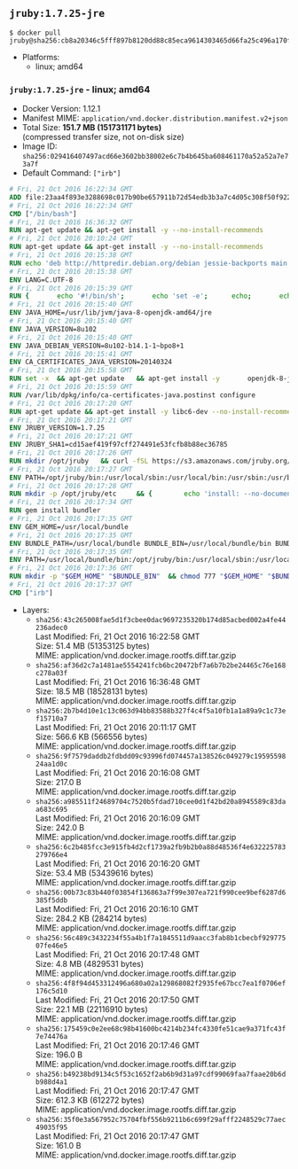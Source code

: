 ## `jruby:1.7.25-jre`

```console
$ docker pull jruby@sha256:cb8a20346c5fff897b8120dd88c85eca9614303465d66fa25c496a170fb280c4
```

-	Platforms:
	-	linux; amd64

### `jruby:1.7.25-jre` - linux; amd64

-	Docker Version: 1.12.1
-	Manifest MIME: `application/vnd.docker.distribution.manifest.v2+json`
-	Total Size: **151.7 MB (151731171 bytes)**  
	(compressed transfer size, not on-disk size)
-	Image ID: `sha256:029416407497acd66e3602bb38002e6c7b4b645ba608461170a52a52a7e73a7f`
-	Default Command: `["irb"]`

```dockerfile
# Fri, 21 Oct 2016 16:22:34 GMT
ADD file:23aa4f893e3288698c017b90be657911b72d54edb3b3a7c4d05c308f50f9228f in / 
# Fri, 21 Oct 2016 16:22:34 GMT
CMD ["/bin/bash"]
# Fri, 21 Oct 2016 16:36:32 GMT
RUN apt-get update && apt-get install -y --no-install-recommends 		ca-certificates 		curl 		wget 	&& rm -rf /var/lib/apt/lists/*
# Fri, 21 Oct 2016 20:10:24 GMT
RUN apt-get update && apt-get install -y --no-install-recommends 		bzip2 		unzip 		xz-utils 	&& rm -rf /var/lib/apt/lists/*
# Fri, 21 Oct 2016 20:15:38 GMT
RUN echo 'deb http://httpredir.debian.org/debian jessie-backports main' > /etc/apt/sources.list.d/jessie-backports.list
# Fri, 21 Oct 2016 20:15:38 GMT
ENV LANG=C.UTF-8
# Fri, 21 Oct 2016 20:15:39 GMT
RUN { 		echo '#!/bin/sh'; 		echo 'set -e'; 		echo; 		echo 'dirname "$(dirname "$(readlink -f "$(which javac || which java)")")"'; 	} > /usr/local/bin/docker-java-home 	&& chmod +x /usr/local/bin/docker-java-home
# Fri, 21 Oct 2016 20:15:40 GMT
ENV JAVA_HOME=/usr/lib/jvm/java-8-openjdk-amd64/jre
# Fri, 21 Oct 2016 20:15:40 GMT
ENV JAVA_VERSION=8u102
# Fri, 21 Oct 2016 20:15:40 GMT
ENV JAVA_DEBIAN_VERSION=8u102-b14.1-1~bpo8+1
# Fri, 21 Oct 2016 20:15:41 GMT
ENV CA_CERTIFICATES_JAVA_VERSION=20140324
# Fri, 21 Oct 2016 20:15:58 GMT
RUN set -x 	&& apt-get update 	&& apt-get install -y 		openjdk-8-jre-headless="$JAVA_DEBIAN_VERSION" 		ca-certificates-java="$CA_CERTIFICATES_JAVA_VERSION" 	&& rm -rf /var/lib/apt/lists/* 	&& [ "$JAVA_HOME" = "$(docker-java-home)" ]
# Fri, 21 Oct 2016 20:15:59 GMT
RUN /var/lib/dpkg/info/ca-certificates-java.postinst configure
# Fri, 21 Oct 2016 20:17:20 GMT
RUN apt-get update && apt-get install -y libc6-dev --no-install-recommends && rm -rf /var/lib/apt/lists/*
# Fri, 21 Oct 2016 20:17:21 GMT
ENV JRUBY_VERSION=1.7.25
# Fri, 21 Oct 2016 20:17:21 GMT
ENV JRUBY_SHA1=cd15aef419f97cff274491e53fcfb8b88ec36785
# Fri, 21 Oct 2016 20:17:26 GMT
RUN mkdir /opt/jruby   && curl -fSL https://s3.amazonaws.com/jruby.org/downloads/${JRUBY_VERSION}/jruby-bin-${JRUBY_VERSION}.tar.gz -o /tmp/jruby.tar.gz   && echo "$JRUBY_SHA1 /tmp/jruby.tar.gz" | sha1sum -c -   && tar -zx --strip-components=1 -f /tmp/jruby.tar.gz -C /opt/jruby   && rm /tmp/jruby.tar.gz   && update-alternatives --install /usr/local/bin/ruby ruby /opt/jruby/bin/jruby 1
# Fri, 21 Oct 2016 20:17:27 GMT
ENV PATH=/opt/jruby/bin:/usr/local/sbin:/usr/local/bin:/usr/sbin:/usr/bin:/sbin:/bin
# Fri, 21 Oct 2016 20:17:28 GMT
RUN mkdir -p /opt/jruby/etc 	&& { 		echo 'install: --no-document'; 		echo 'update: --no-document'; 	} >> /opt/jruby/etc/gemrc
# Fri, 21 Oct 2016 20:17:34 GMT
RUN gem install bundler
# Fri, 21 Oct 2016 20:17:35 GMT
ENV GEM_HOME=/usr/local/bundle
# Fri, 21 Oct 2016 20:17:35 GMT
ENV BUNDLE_PATH=/usr/local/bundle BUNDLE_BIN=/usr/local/bundle/bin BUNDLE_SILENCE_ROOT_WARNING=1 BUNDLE_APP_CONFIG=/usr/local/bundle
# Fri, 21 Oct 2016 20:17:35 GMT
ENV PATH=/usr/local/bundle/bin:/opt/jruby/bin:/usr/local/sbin:/usr/local/bin:/usr/sbin:/usr/bin:/sbin:/bin
# Fri, 21 Oct 2016 20:17:36 GMT
RUN mkdir -p "$GEM_HOME" "$BUNDLE_BIN" 	&& chmod 777 "$GEM_HOME" "$BUNDLE_BIN"
# Fri, 21 Oct 2016 20:17:37 GMT
CMD ["irb"]
```

-	Layers:
	-	`sha256:43c265008fae5d1f3cbee0dac9697235320b174d85acbed002a4fe44236adec0`  
		Last Modified: Fri, 21 Oct 2016 16:22:58 GMT  
		Size: 51.4 MB (51353125 bytes)  
		MIME: application/vnd.docker.image.rootfs.diff.tar.gzip
	-	`sha256:af36d2c7a1481ae5554241fcb6bc20472bf7a6b7b2be24465c76e168c278a03f`  
		Last Modified: Fri, 21 Oct 2016 16:36:48 GMT  
		Size: 18.5 MB (18528131 bytes)  
		MIME: application/vnd.docker.image.rootfs.diff.tar.gzip
	-	`sha256:2b7b4d10e1c13c063d94bb83588b327f4c4f5a10fb1a1a89a9c1c73ef15710a7`  
		Last Modified: Fri, 21 Oct 2016 20:11:17 GMT  
		Size: 566.6 KB (566556 bytes)  
		MIME: application/vnd.docker.image.rootfs.diff.tar.gzip
	-	`sha256:9f7579daddb2fdbdd09c93996fd074457a138526c049279c1959559824aa1d0c`  
		Last Modified: Fri, 21 Oct 2016 20:16:08 GMT  
		Size: 217.0 B  
		MIME: application/vnd.docker.image.rootfs.diff.tar.gzip
	-	`sha256:a985511f24689704c7520b5fdad710cee0d1f42bd20a8945589c83daa683c695`  
		Last Modified: Fri, 21 Oct 2016 20:16:09 GMT  
		Size: 242.0 B  
		MIME: application/vnd.docker.image.rootfs.diff.tar.gzip
	-	`sha256:6c2b485fcc3e915fb4d2cf1739a2fb9b2b0a88d48536f4e632225783279766e4`  
		Last Modified: Fri, 21 Oct 2016 20:16:20 GMT  
		Size: 53.4 MB (53439616 bytes)  
		MIME: application/vnd.docker.image.rootfs.diff.tar.gzip
	-	`sha256:00b73c83b440f03854f136863a7f99e307ea721f990cee9bef6287d6385f5ddb`  
		Last Modified: Fri, 21 Oct 2016 20:16:10 GMT  
		Size: 284.2 KB (284214 bytes)  
		MIME: application/vnd.docker.image.rootfs.diff.tar.gzip
	-	`sha256:56c489c3432234f55a4b1f7a1845511d9aacc3fab8b1cbecbf92977507fe46e5`  
		Last Modified: Fri, 21 Oct 2016 20:17:48 GMT  
		Size: 4.8 MB (4829531 bytes)  
		MIME: application/vnd.docker.image.rootfs.diff.tar.gzip
	-	`sha256:4f8f94d453312496a680a02a129868082f2935fe67bcc7ea1f0706ef176c5d10`  
		Last Modified: Fri, 21 Oct 2016 20:17:50 GMT  
		Size: 22.1 MB (22116910 bytes)  
		MIME: application/vnd.docker.image.rootfs.diff.tar.gzip
	-	`sha256:175459c0e2ee68c98b41600bc4214b234fc4330fe51cae9a371fc43f7e74476a`  
		Last Modified: Fri, 21 Oct 2016 20:17:46 GMT  
		Size: 196.0 B  
		MIME: application/vnd.docker.image.rootfs.diff.tar.gzip
	-	`sha256:b49238bd9134c5f53c1652f2ab6b9d31a97cdf99069faa7faae20b6db988d4a1`  
		Last Modified: Fri, 21 Oct 2016 20:17:47 GMT  
		Size: 612.3 KB (612272 bytes)  
		MIME: application/vnd.docker.image.rootfs.diff.tar.gzip
	-	`sha256:35f0e3a567952c75704fbf556b9211b6c699f29afff2248529c77aec49035f95`  
		Last Modified: Fri, 21 Oct 2016 20:17:47 GMT  
		Size: 161.0 B  
		MIME: application/vnd.docker.image.rootfs.diff.tar.gzip
